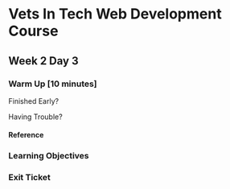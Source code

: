 # Vets In Tech Web Development Course

## Week 2 Day 3

### Warm Up [10 minutes]

Finished Early?

Having Trouble?

#### Reference

### Learning Objectives

### Exit Ticket
